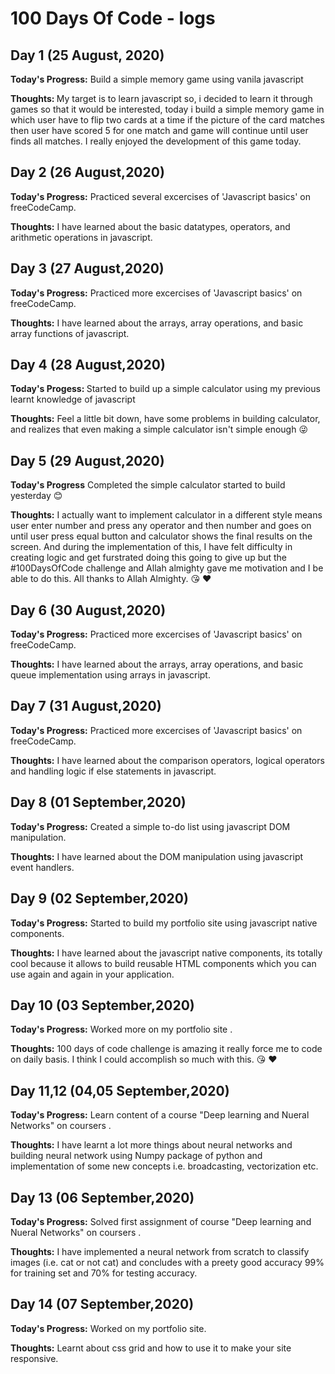 # 100 Days Of Code - logs

## Day 1 (25 August, 2020)
<b>Today's Progress:</b> Build a simple memory game using vanila javascript

<b>Thoughts: </b> My target is to learn javascript so, i decided to learn it through games so that it would be interested, today i build a simple memory game in which user have to flip two cards at a time if the picture of the card matches then user have scored 5 for one match and game will continue until user finds all matches. I really enjoyed the development of this game today.


## Day 2 (26 August,2020) 
<b>Today's Progress:</b> Practiced several excercises of 'Javascript basics' on freeCodeCamp.

<b>Thoughts:</b> I have learned about the basic datatypes, operators, and arithmetic operations in javascript.


## Day 3 (27 August,2020) 
<b>Today's Progress:</b> Practiced more excercises of 'Javascript basics' on freeCodeCamp.

<b>Thoughts:</b> I have learned about the arrays, array operations, and basic array functions of javascript.

## Day 4 (28 August,2020)
<b>Today's Progess: </b> Started to build up a simple calculator using my previous learnt knowledge of javascript

<b>Thoughts:</b> Feel a little bit down, have some problems in building calculator, and realizes that even making a simple calculator isn't simple enough :stuck_out_tongue_winking_eye:

## Day 5 (29 August,2020)
<b>Today's Progress</b> Completed the simple calculator started to build yesterday :blush:

<b>Thoughts:</b> I actually want to implement calculator in a different style means user enter number and press any operator and then number and goes on until user press equal button and calculator shows the final results on the screen. And during the implementation of this, I have felt difficulty in creating logic and get furstrated doing this going to give up but the #100DaysOfCode challenge and Allah almighty gave me motivation and I be able to do this. All thanks to Allah Almighty. :kissing_heart: :heart:

## Day 6 (30 August,2020) 
<b>Today's Progress:</b> Practiced more excercises of 'Javascript basics' on freeCodeCamp.

<b>Thoughts:</b> I have learned about the arrays, array operations, and basic queue implementation using arrays in javascript.

## Day 7 (31 August,2020) 
<b>Today's Progress:</b> Practiced more excercises of 'Javascript basics' on freeCodeCamp.

<b>Thoughts:</b> I have learned about the comparison operators, logical operators and handling logic if else statements in javascript.

## Day 8 (01 September,2020) 
<b>Today's Progress:</b> Created a simple to-do list using javascript DOM manipulation.

<b>Thoughts:</b> I have learned about the DOM manipulation using javascript event handlers.

## Day 9 (02 September,2020) 
<b>Today's Progress:</b> Started to build my portfolio site using javascript native components.

<b>Thoughts:</b> I have learned about the javascript native components, its totally cool because it allows to build reusable HTML components which you can use again and again in your application.

## Day 10 (03 September,2020) 
<b>Today's Progress:</b> Worked more on my portfolio site .

<b>Thoughts:</b> 100 days of code challenge is amazing it really force me to code on daily basis. I think I could accomplish so much with this. :kissing_heart: :heart:

## Day 11,12 (04,05 September,2020) 
<b>Today's Progress:</b> Learn content of a course "Deep learning and Nueral Networks" on coursers .

<b>Thoughts:</b> I have learnt a lot more things about neural networks and building neural network using Numpy package of python and implementation of some new concepts i.e. broadcasting, vectorization etc.

## Day 13 (06 September,2020) 
<b>Today's Progress:</b> Solved first assignment of course "Deep learning and Nueral Networks" on coursers .

<b>Thoughts:</b> I have implemented a neural network from scratch to classify images (i.e. cat or not cat) and concludes with a preety good accuracy 99% for training set and 70% for testing accuracy.

## Day 14 (07 September,2020) 
<b>Today's Progress:</b> Worked on my portfolio site.

<b>Thoughts:</b> Learnt about css grid and how to use it to make your site responsive.